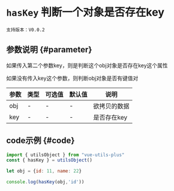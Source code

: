 # `hasKey` 判断一个对象是否存在key

`支持版本：V0.0.2`


## 参数说明 {#parameter}

如果传入第二个参数key，则是判断这个obj对象是否存在key这个属性

如果没有传入key这个参数，则判断obj对象是否有键值对

| 参数  | 类型  | 可选值 | 默认值 | 说明      |
|-----|-----|-----|-----|---------|
| obj | -   | -   | -   | 欲拷贝的数据  |
| key | -   | -   | -   | 是否存在key |


## code示例 {#code}

```javascript
import { utilsObject } from "vue-utils-plus"
const { hasKey } = utilsObject()

let obj = {id: 11, name: 22}

console.log(hasKey(obj,'id'))
```

